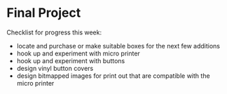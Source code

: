 # Final Project  

Checklist for progress this week:

- locate and purchase or make suitable boxes for the next few additions
- hook up and experiment with micro printer
- hook up and experiment with buttons
- design vinyl button covers
- design bitmapped images for print out that are compatible with the micro printer
